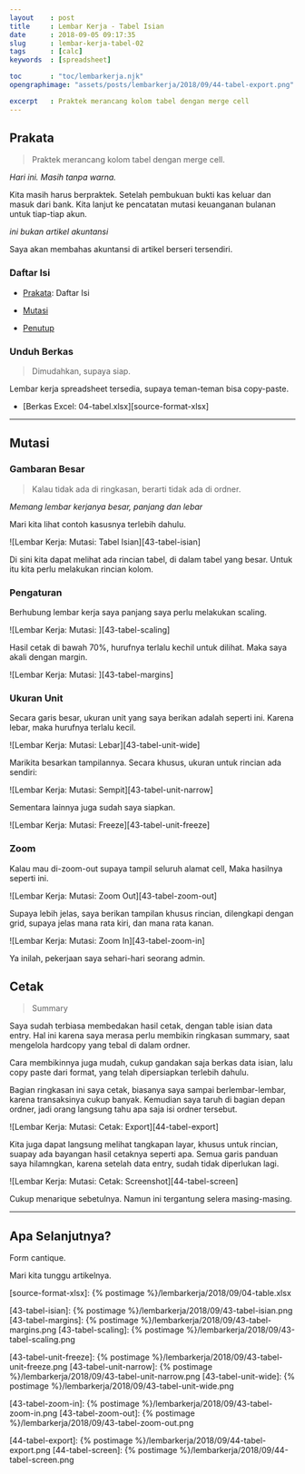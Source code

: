 ```yaml
---
layout    : post
title     : Lembar Kerja - Tabel Isian
date      : 2018-09-05 09:17:35
slug      : lembar-kerja-tabel-02
tags      : [calc]
keywords  : [spreadsheet]

toc       : "toc/lembarkerja.njk"
opengraphimage: "assets/posts/lembarkerja/2018/09/44-tabel-export.png"

excerpt   : Praktek merancang kolom tabel dengan merge cell
---
```


<a name="prakata"></a>

## Prakata

> Praktek merancang kolom tabel dengan merge cell. 

_Hari ini. Masih tanpa warna._

Kita masih harus berpraktek.
Setelah pembukuan bukti kas keluar dan masuk dari bank.
Kita lanjut ke pencatatan mutasi keuanganan bulanan untuk tiap-tiap akun.

_ini bukan artikel akuntansi_

Saya akan membahas akuntansi di artikel  berseri tersendiri.

### Daftar Isi

* [Prakata](#prakata): Daftar Isi

* [Mutasi](#mutasi)

* [Penutup](#penutup)

### Unduh Berkas

> Dimudahkan, supaya siap.

Lembar kerja spreadsheet tersedia,
supaya teman-teman bisa copy-paste.

* [Berkas Excel: 04-tabel.xlsx][source-format-xlsx]

-- -- --

<a name="mutasi"></a>

## Mutasi

### Gambaran Besar

> Kalau tidak ada di ringkasan, berarti tidak ada di ordner.

_Memang lembar kerjanya besar, panjang dan lebar_

Mari kita lihat contoh kasusnya terlebih dahulu.

![Lembar Kerja: Mutasi: Tabel Isian][43-tabel-isian]

Di sini kita dapat melihat ada rincian tabel,
di dalam tabel yang besar.
Untuk itu kita perlu melakukan rincian kolom.

### Pengaturan

Berhubung lembar kerja saya panjang saya perlu melakukan scaling.

![Lembar Kerja: Mutasi: ][43-tabel-scaling]

Hasil cetak di bawah 70%, hurufnya terlalu kechil untuk dilihat.
Maka saya akali dengan margin.

![Lembar Kerja: Mutasi: ][43-tabel-margins]

### Ukuran Unit

Secara garis besar,
ukuran unit yang saya berikan adalah seperti ini.
Karena lebar, maka hurufnya terlalu kecil.

![Lembar Kerja: Mutasi: Lebar][43-tabel-unit-wide]

Marikita besarkan tampilannya.
Secara khusus, ukuran untuk rincian ada sendiri:

![Lembar Kerja: Mutasi: Sempit][43-tabel-unit-narrow]

Sementara lainnya juga sudah saya siapkan.

![Lembar Kerja: Mutasi: Freeze][43-tabel-unit-freeze]

### Zoom

Kalau mau di-zoom-out supaya tampil seluruh alamat cell,
Maka hasilnya seperti ini.

![Lembar Kerja: Mutasi: Zoom Out][43-tabel-zoom-out]

Supaya lebih jelas, saya berikan tampilan khusus rincian,
dilengkapi dengan grid, supaya jelas mana rata kiri,
dan mana rata kanan.

![Lembar Kerja: Mutasi: Zoom In][43-tabel-zoom-in]

Ya inilah, pekerjaan saya sehari-hari seorang admin.

## Cetak

> Summary

Saya sudah terbiasa membedakan hasil cetak,
dengan table isian data entry.
Hal ini karena saya merasa perlu membikin ringkasan summary,
saat mengelola hardcopy yang tebal di dalam ordner.

Cara membikinnya juga mudah,
cukup gandakan saja berkas data isian,
lalu copy paste dari format,
yang telah dipersiapkan terlebih dahulu.

Bagian ringkasan ini saya cetak,
biasanya saya sampai berlembar-lembar,
karena transaksinya cukup banyak.
Kemudian saya taruh di bagian depan ordner,
jadi orang langsung tahu apa saja isi ordner tersebut.

![Lembar Kerja: Mutasi: Cetak: Export][44-tabel-export]

Kita juga dapat langsung melihat tangkapan layar,
khusus untuk rincian, suapay ada bayangan hasil cetaknya seperti apa.
Semua garis panduan saya hilamngkan, karena setelah data entry,
sudah tidak diperlukan lagi.

![Lembar Kerja: Mutasi: Cetak: Screenshot][44-tabel-screen]

Cukup menarique sebetulnya.
Namun ini tergantung selera masing-masing.

-- -- --

<a name="selanjutnya"></a>

## Apa Selanjutnya?

Form cantique.

Mari kita tunggu artikelnya.

[//]: <> ( -- -- -- links below -- -- -- )

[source-format-xlsx]:   {% postimage %}/lembarkerja/2018/09/04-table.xlsx

[43-tabel-isian]:      {% postimage %}/lembarkerja/2018/09/43-tabel-isian.png
[43-tabel-margins]:     {% postimage %}/lembarkerja/2018/09/43-tabel-margins.png
[43-tabel-scaling]:     {% postimage %}/lembarkerja/2018/09/43-tabel-scaling.png

[43-tabel-unit-freeze]: {% postimage %}/lembarkerja/2018/09/43-tabel-unit-freeze.png
[43-tabel-unit-narrow]: {% postimage %}/lembarkerja/2018/09/43-tabel-unit-narrow.png
[43-tabel-unit-wide]:   {% postimage %}/lembarkerja/2018/09/43-tabel-unit-wide.png

[43-tabel-zoom-in]:     {% postimage %}/lembarkerja/2018/09/43-tabel-zoom-in.png
[43-tabel-zoom-out]:    {% postimage %}/lembarkerja/2018/09/43-tabel-zoom-out.png

[44-tabel-export]:      {% postimage %}/lembarkerja/2018/09/44-tabel-export.png
[44-tabel-screen]:      {% postimage %}/lembarkerja/2018/09/44-tabel-screen.png
